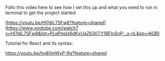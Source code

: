Follo this video here to see how I set this up and what you need to run in terminal to get the project started

[https://youtu.be/Hl7diL7SFw8?feature=shared](https://www.youtube.com/watch?v=Hl7diL7SFw8&list=PLpPqplz6dKxUaZ630TY1BFIo5nP-_x-nL&pp=iAQB)

Tutorial for React and its syntax:

https://youtu.be/hn80mWvP-9g?feature=shared
